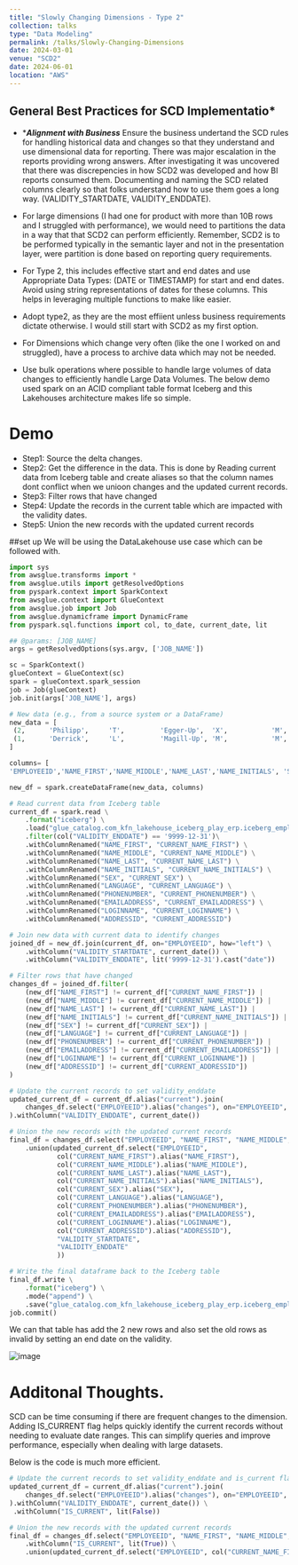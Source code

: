 ```yaml
---
title: "Slowly Changing Dimensions - Type 2"
collection: talks
type: "Data Modeling"
permalink: /talks/Slowly-Changing-Dimensions
date: 2024-03-01
venue: "SCD2"
date: 2024-06-01
location: "AWS"
---
```


## General Best Practices for SCD Implementatio*
* ****Alignment with Business*** Ensure the business undertand the SCD rules for handling historical data and changes so that they understand and use dimensional data for reporting.
There was major escalation in the reports providing wrong answers. After investigating it was uncovered that there was discrepencies in how SCD2 was developed and how BI reports consumed them.
Documenting and naming the SCD related columns clearly so that folks understand how to use them goes a long way. (VALIDITY_STARTDATE, VALIDITY_ENDDATE).

* For large dimensions (I had one for product with more than 10B rows and I struggled with performance), we would need to partitions the data in a way that that SCD2 can perform efficiently. Remember, SCD2 is to be performed typically in the semantic layer and not in the presentation layer, were partition is done based on reporting query requirements.

* For Type 2, this includes effective start and end dates and use Appropriate Data Types: (DATE or TIMESTAMP) for start and end dates. Avoid using string representations of dates for these columns. This helps in leveraging multiple functions to make like easier.

* Adopt type2, as they are the most effiient unless business requirements dictate otherwise. I would still start with SCD2 as my first option.

* For Dimensions which change very often (like the one I worked on and struggled), have a process to archive data which may not be needed.

* Use bulk operations where possible to handle large volumes of data changes to efficiently handle Large Data Volumes. The below demo used spark on an ACID compliant table format Iceberg and this Lakehouses architecture makes life so simple.

# Demo

* Step1: Source the delta changes.
* Step2: Get the difference in the data. This is done by Reading current data from Iceberg table and create aliases so that the column names dont conflict when we unioon changes and the updated current records.
* Step3: Filter rows that have changed
* Step4: Update the records in the current table which are impacted with the validity dates.
* Step5: Union the new records with the updated current records

##set up
We will be using the DataLakehouse use case which can be followed with.

```python
import sys
from awsglue.transforms import *
from awsglue.utils import getResolvedOptions
from pyspark.context import SparkContext
from awsglue.context import GlueContext
from awsglue.job import Job
from awsglue.dynamicframe import DynamicFrame
from pyspark.sql.functions import col, to_date, current_date, lit

## @params: [JOB_NAME]
args = getResolvedOptions(sys.argv, ['JOB_NAME'])

sc = SparkContext()
glueContext = GlueContext(sc)
spark = glueContext.spark_session
job = Job(glueContext)
job.init(args['JOB_NAME'], args)

# New data (e.g., from a source system or a DataFrame)
new_data = [
 (2,      'Philipp',     'T',         'Egger-Up',  'X',           'M',     'F',    '603-610-2464',    'philipp.egger@itelo.info', 'philippm',    1000000002),
 (1,      'Derrick',     'L',         'Magill-Up', 'M',           'M',     'T',     '630-374-0306',    'derrick.magill@itelo.info','derrickm',  1000000001)
]

columns= [
'EMPLOYEEID','NAME_FIRST','NAME_MIDDLE','NAME_LAST','NAME_INITIALS', 'SEX', 'LANGUAGE', 'PHONENUMBER', 'EMAILADDRESS',             'LOGINNAME', 'ADDRESSID']

new_df = spark.createDataFrame(new_data, columns)

# Read current data from Iceberg table
current_df = spark.read \
    .format("iceberg") \
    .load("glue_catalog.com_kfn_lakehouse_iceberg_play_erp.iceberg_employee") \
    .filter(col("VALIDITY_ENDDATE") == '9999-12-31')\
    .withColumnRenamed("NAME_FIRST", "CURRENT_NAME_FIRST") \
    .withColumnRenamed("NAME_MIDDLE", "CURRENT_NAME_MIDDLE") \
    .withColumnRenamed("NAME_LAST", "CURRENT_NAME_LAST") \
    .withColumnRenamed("NAME_INITIALS", "CURRENT_NAME_INITIALS") \
    .withColumnRenamed("SEX", "CURRENT_SEX") \
    .withColumnRenamed("LANGUAGE", "CURRENT_LANGUAGE") \
    .withColumnRenamed("PHONENUMBER", "CURRENT_PHONENUMBER") \
    .withColumnRenamed("EMAILADDRESS", "CURRENT_EMAILADDRESS") \
    .withColumnRenamed("LOGINNAME", "CURRENT_LOGINNAME") \
    .withColumnRenamed("ADDRESSID", "CURRENT_ADDRESSID")

# Join new data with current data to identify changes
joined_df = new_df.join(current_df, on="EMPLOYEEID", how="left") \
    .withColumn("VALIDITY_STARTDATE", current_date()) \
    .withColumn("VALIDITY_ENDDATE", lit('9999-12-31').cast("date"))

# Filter rows that have changed
changes_df = joined_df.filter(
    (new_df["NAME_FIRST"] != current_df["CURRENT_NAME_FIRST"]) |
    (new_df["NAME_MIDDLE"] != current_df["CURRENT_NAME_MIDDLE"]) |
    (new_df["NAME_LAST"] != current_df["CURRENT_NAME_LAST"]) |
    (new_df["NAME_INITIALS"] != current_df["CURRENT_NAME_INITIALS"]) |
    (new_df["SEX"] != current_df["CURRENT_SEX"]) |
    (new_df["LANGUAGE"] != current_df["CURRENT_LANGUAGE"]) |
    (new_df["PHONENUMBER"] != current_df["CURRENT_PHONENUMBER"]) |
    (new_df["EMAILADDRESS"] != current_df["CURRENT_EMAILADDRESS"]) |
    (new_df["LOGINNAME"] != current_df["CURRENT_LOGINNAME"]) |
    (new_df["ADDRESSID"] != current_df["CURRENT_ADDRESSID"])
)

# Update the current records to set validity_enddate
updated_current_df = current_df.alias("current").join(
    changes_df.select("EMPLOYEEID").alias("changes"), on="EMPLOYEEID", how="inner"
).withColumn("VALIDITY_ENDDATE", current_date())

# Union the new records with the updated current records
final_df = changes_df.select("EMPLOYEEID", "NAME_FIRST", "NAME_MIDDLE", "NAME_LAST", 'NAME_INITIALS', 'SEX', 'LANGUAGE', 'PHONENUMBER', 'EMAILADDRESS', 'LOGINNAME', 'ADDRESSID', "VALIDITY_STARTDATE", "VALIDITY_ENDDATE") \
    .union(updated_current_df.select("EMPLOYEEID", 
            col("CURRENT_NAME_FIRST").alias("NAME_FIRST"), 
            col("CURRENT_NAME_MIDDLE").alias("NAME_MIDDLE"), 
            col("CURRENT_NAME_LAST").alias("NAME_LAST"), 
            col("CURRENT_NAME_INITIALS").alias("NAME_INITIALS"), 
            col("CURRENT_SEX").alias("SEX"), 
            col("CURRENT_LANGUAGE").alias("LANGUAGE"), 
            col("CURRENT_PHONENUMBER").alias("PHONENUMBER"), 
            col("CURRENT_EMAILADDRESS").alias("EMAILADDRESS"), 
            col("CURRENT_LOGINNAME").alias("LOGINNAME"), 
            col("CURRENT_ADDRESSID").alias("ADDRESSID"), 
            "VALIDITY_STARTDATE", 
            "VALIDITY_ENDDATE"
            ))

# Write the final dataframe back to the Iceberg table
final_df.write \
    .format("iceberg") \
    .mode("append") \
    .save("glue_catalog.com_kfn_lakehouse_iceberg_play_erp.iceberg_employee")
job.commit()
```

We can that table has add the 2 new rows and also set the old rows as invalid by setting an end date on the validity.

![image](https://github.com/user-attachments/assets/6cedde02-2582-4bcf-bb2a-76a6e617c4a0)


# Additonal Thoughts.

SCD can be time consuming if there are frequent changes to the dimension. Adding IS_CURRENT flag helps quickly identify the current records without needing to evaluate date ranges. This can simplify queries and improve performance, especially when dealing with large datasets.

Below is the code is much more efficient.

```python
# Update the current records to set validity_enddate and is_current flag
updated_current_df = current_df.alias("current").join(
    changes_df.select("EMPLOYEEID").alias("changes"), on="EMPLOYEEID", how="inner"
).withColumn("VALIDITY_ENDDATE", current_date()) \
 .withColumn("IS_CURRENT", lit(False))

# Union the new records with the updated current records
final_df = changes_df.select("EMPLOYEEID", "NAME_FIRST", "NAME_MIDDLE", "NAME_LAST", 'NAME_INITIALS', 'SEX', 'LANGUAGE', 'PHONENUMBER', 'EMAILADDRESS', 'LOGINNAME', 'ADDRESSID', "VALIDITY_STARTDATE", "VALIDITY_ENDDATE") \
    .withColumn("IS_CURRENT", lit(True)) \
    .union(updated_current_df.select("EMPLOYEEID", col("CURRENT_NAME_FIRST").alias("NAME_FIRST"), col("CURRENT_NAME_MIDDLE").alias("NAME_MIDDLE"), col("CURRENT_NAME_LAST").alias("NAME_LAST"), col("CURRENT_NAME_INITIALS").alias("NAME_INITIALS"), col("CURRENT_SEX").alias("SEX"), col("CURRENT_LANGUAGE").alias("LANGUAGE"), col("CURRENT_PHONENUMBER").alias("PHONENUMBER"), col("CURRENT_EMAILADDRESS").alias("EMAILADDRESS"), col("CURRENT_LOGINNAME").alias("LOGINNAME"), col("CURRENT_ADDRESSID").alias("ADDRESSID"), "VALIDITY_STARTDATE", "VALIDITY_ENDDATE", "IS_CURRENT"))
```
